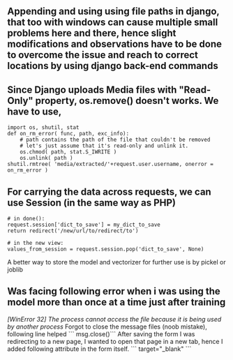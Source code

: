 ## Appending and using using file paths in django, that too with windows can cause multiple small problems here and there, hence slight modifications and observations have to be done to overcome the issue and reach to correct locations by using django back-end commands

## Since Django uploads Media files with "Read-Only" property, os.remove() doesn't works. We have to use,
```
import os, shutil, stat
def on_rm_error( func, path, exc_info):
    # path contains the path of the file that couldn't be removed
    # let's just assume that it's read-only and unlink it.
    os.chmod( path, stat.S_IWRITE )
    os.unlink( path )
shutil.rmtree( 'media/extracted/'+request.user.username, onerror = on_rm_error )
```
## For carrying the data across requests, we can use Session (in the same way as PHP)
```
# in done():
request.session['dict_to_save'] = my_dict_to_save
return redirect('/new/url/to/redirect/to')

# in the new view:
values_from_session = request.session.pop('dict_to_save', None)
```
A better way to store the model and vectorizer for further use is by pickel or joblib

## Was facing following error when i was using the model more than once at a time just after training
<i>
[WinError 32] The process cannot access the file because it is being used by another process
</i>
Forgot to close the message files (noob mistake), following line helped
``` msg.close()```
After saving the form I was redirecting to a new page, I wanted to open that page in a new tab, hence I added following attribute in the form itself.
``` target="_blank" ```
